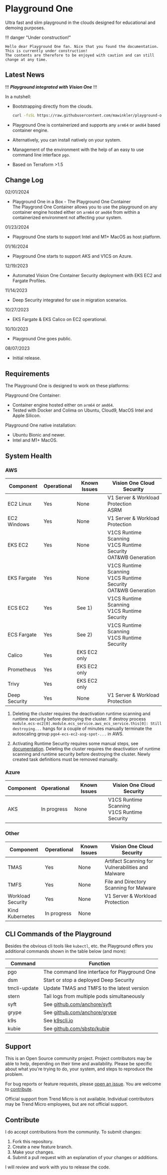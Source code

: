 # Playground One

Ultra fast and slim playground in the clouds designed for educational and demoing purposes.

!!! danger "Under construction!"

    Hello dear Playground One fan. Nice that you found the documentation.
    This is currently under construction!
    The contents are therefore to be enjoyed with caution and can still change at any time.

## Latest News

!!! ***Playground integrated with Vision One*** !!!

In a nutshell:

- Bootstrapping directly from the clouds.

  ```sh
  curl -fsSL https://raw.githubusercontent.com/mawinkler/playground-one/main/bin/get_pgoc.sh | bash
  ```

- Playground One is containerized and supports any `arm64`  or `amd64` based container engine.
- Alternatively, you can install natively on your system.
- Management of the environment with the help of an easy to use command line interface `pgo`.
- Based on Terraform >1.5

## Change Log

02/01/2024

- Playground One in a Box - The Playground One Container<br>
  The Playgrond One Container allows you to use the playground on any container engine hosted either on `arm64` or `amd64` from within a containerized environment not affecting your system.

01/23/2024

- Playground One starts to support Intel and M1+ MacOS as host platform.

01/16/2024

- Playground One starts to support AKS and V1CS on Azure.

12/19/2023

- Automated Vision One Container Security deployment with EKS EC2 and Fargate Profiles.

11/14/2023

- Deep Security integrated for use in migration scenarios.

10/27/2023

- EKS Fargate & EKS Calico on EC2 operational.

10/10/2023

- Playground One goes public.

08/07/2023

- Initial release.

## Requirements

The Playground One is designed to work on these platforms:

Playground One Container:

- Container engine hosted either on `arm64` or `amd64`.
- Tested with Docker and Colima on Ubuntu, Cloud9, MacOS Intel and Apple Silicon.

Playground One native installation:

- Ubuntu Bionic and newer.
- Intel and M1+ MacOS.

## System Health

### AWS

Component         | Operational | Known Issues | Vision One Cloud Security
----------------- | ----------- | ------------ | ----------------------------------------------------------------
EC2 Linux         | Yes         | None         | V1 Server & Workload Protection<br>ASRM
EC2 Windows       | Yes         | None         | V1 Server & Workload Protection
EKS EC2           | Yes         | None         | V1CS Runtime Scanning<br>V1CS Runtime Security<br>OAT&WB Generation
EKS Fargate       | Yes         | None         | V1CS Runtime Scanning<br>V1CS Runtime Security<br>OAT&WB Generation
ECS EC2           | Yes         | See 1)       | V1CS Runtime Scanning<br>V1CS Runtime Security
ECS Fargate       | Yes         | See 2)       | V1CS Runtime Scanning<br>V1CS Runtime Security
Calico            | Yes         | EKS EC2 only |
Prometheus        | Yes         | EKS EC2 only |
Trivy             | Yes         | EKS EC2 only |
Deep Security     | Yes         | None         | V1 Server & Workload Protection

1) Deleting the cluster requires the deactivation runtime scanning and runtime security before destroying the cluster. If destroy process `module.ecs-ec2[0].module.ecs_service.aws_ecs_service.this[0]: Still destroying...` hangs for a couple of minutes manually terminate the autoscaling group `pgo4-ecs-ec2-asg-spot-...` in AWS.

2) Activating Runtime Security requires some manual steps, see [documentation](https://docs.trendmicro.com/en-us/enterprise/trend-vision-one/cloudsecurityoperati/about-container-secu/next-steps/containerinventory/ecs-fargate-deployme/ecs-fargate-add.aspx). Deleting the cluster requires the deactivation of runtime scanning and runtime security before destroying the cluster. Newly created task definitions must be removed manually.

### Azure

Component         | Operational | Known Issues | Vision One Cloud Security
----------------- | ----------- | ------------ | ----------------------------------------------------------------
AKS               | In progress | None         | V1CS Runtime Scanning<br>V1CS Runtime Security

### Other

Component         | Operational | Known Issues | Vision One Cloud Security
----------------- | ----------- | ------------ | ----------------------------------------------------------------
TMAS              | Yes         | None         | Artifact Scanning for Vulnerabilities and Malware
TMFS              | Yes         | None         | File and Directory Scanning for Malware
Workload Security | Yes         | None         | V1 Server & Workload Protection
Kind Kubernetes   | In progress | None         |

## CLI Commands of the Playground

Besides the obvious cli tools like `kubectl`, etc. the Playground offers you additional commands shown in the table below (and more):

Command | Function
------- | --------
pgo | The command line interface for Playground One
dsm | Start or stop a deployed Deep Security
tmcli-update | Update TMAS and TMFS to the latest version
stern | Tail logs from multiple pods simultaneously
syft | See [github.com/anchore/syft](https://github.com/anchore/syft)
grype | See [github.com/anchore/grype](https://github.com/anchore/grype)
k9s | See [k9scli.io](https://k9scli.io/)
kubie | See [github.com/sbstp/kubie](https://github.com/sbstp/kubie?tab=readme-ov-file#usage)

## Support

This is an Open Source community project. Project contributors may be able to help, depending on their time and availability. Please be specific about what you're trying to do, your system, and steps to reproduce the problem.

For bug reports or feature requests, please [open an issue](../../issues). You are welcome to [contribute](#contribute).

Official support from Trend Micro is not available. Individual contributors may be Trend Micro employees, but are not official support.

## Contribute

I do accept contributions from the community. To submit changes:

1. Fork this repository.
1. Create a new feature branch.
1. Make your changes.
1. Submit a pull request with an explanation of your changes or additions.

I will review and work with you to release the code.
